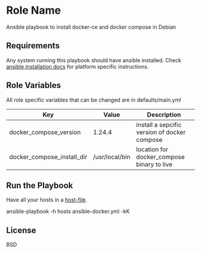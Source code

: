 Role Name
=========

Ansible playbook to install docker-ce and docker compose in Debian

Requirements
------------

Any system running this playbook should have ansible installed. Check [ansible installation docs](https://docs.ansible.com/ansible/latest/installation_guide/intro_installation.html) for platform specific instructions.

Role Variables
--------------

All role specific variables that can be changed are in defaults/main.yml

| Key                        | Value                                        | Description                                  |
|----------------------------|----------------------------------------------|----------------------------------------------|
| docker_compose_version     | 1.24.4                                       | install a sepcific version of docker compose |
| docker_compose_install_dir | /usr/local/bin                               | location for docker_compose binary to live   |

Run the Playbook
----------------

Have all your hosts in a [host-file](https://docs.ansible.com/ansible/latest/user_guide/intro_inventory.html).

ansible-playbook -h hosts ansible-docker.yml -kK

License
-------

BSD
